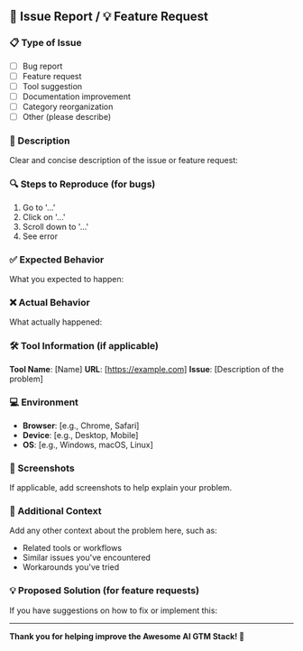 ## 🐛 Issue Report / 💡 Feature Request

### 📋 Type of Issue
- [ ] Bug report
- [ ] Feature request
- [ ] Tool suggestion
- [ ] Documentation improvement
- [ ] Category reorganization
- [ ] Other (please describe)

### 🎯 Description
Clear and concise description of the issue or feature request:

### 🔍 Steps to Reproduce (for bugs)
1. Go to '...'
2. Click on '...'
3. Scroll down to '...'
4. See error

### ✅ Expected Behavior
What you expected to happen:

### ❌ Actual Behavior
What actually happened:

### 🛠️ Tool Information (if applicable)
**Tool Name**: [Name]
**URL**: [https://example.com]
**Issue**: [Description of the problem]

### 💻 Environment
- **Browser**: [e.g., Chrome, Safari]
- **Device**: [e.g., Desktop, Mobile]
- **OS**: [e.g., Windows, macOS, Linux]

### 📸 Screenshots
If applicable, add screenshots to help explain your problem.

### 🔗 Additional Context
Add any other context about the problem here, such as:
- Related tools or workflows
- Similar issues you've encountered
- Workarounds you've tried

### 💡 Proposed Solution (for feature requests)
If you have suggestions on how to fix or implement this:

---

**Thank you for helping improve the Awesome AI GTM Stack! 🚀** 